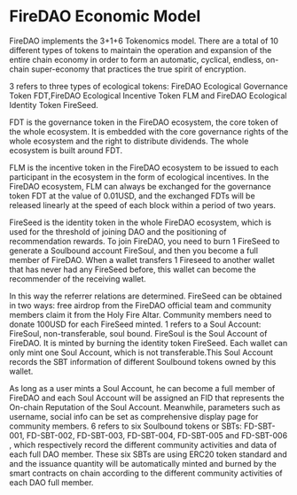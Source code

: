 # FireDAO Economic Model

FireDAO implements the 3+1+6 Tokenomics model. There are a total of 10 different types of tokens to maintain the operation and expansion of the entire chain economy in order to  form an automatic, cyclical, endless, on-chain super-economy that practices the true spirit of encryption.

3 refers to three types of ecological tokens: FireDAO Ecological Governance Token FDT,FireDAO Ecological Incentive Token FLM and FireDAO Ecological Identity Token FireSeed.

FDT is the governance token in the FireDAO ecosystem, the core token of the whole ecosystem. It is embedded with the core governance rights of the whole ecosystem and the right to distribute dividends. The whole ecosystem is built around FDT.

FLM is the incentive token in the FireDAO ecosystem to be issued to each participant in the ecosystem in the form of ecological incentives. In the FireDAO ecosystem, FLM can always be exchanged for the governance token FDT at the value of 0.01USD, and the exchanged FDTs will be released linearly at the speed of each block within a period of two years.

FireSeed is the identity token in the whole FireDAO ecosystem, which is used for the threshold of joining DAO and the positioning of recommendation rewards. To join FireDAO, you need to burn 1 FireSeed to generate a Soulbound account FireSoul, and then you become a full member of FireDAO. When a wallet transfers 1 Fireseed to another wallet that has never had any FireSeed before, this wallet can become the recommender of the receiving wallet.

In this way the referrer relations are determined. FireSeed can be obtained in two ways: free airdrop from the FireDAO official team and community members claim it from the Holy Fire Altar. Community members need to donate 100USD for each FireSeed minted.
1 refers to a Soul Account: FireSoul, non-transferable, soul bound. 
FireSoul is the Soul Account of FireDAO. It is minted by burning the identity token FireSeed. Each wallet can only mint one  Soul Account, which is not transferable.This  Soul Account  records the SBT information of different Soulbound tokens owned by this wallet.

As long as a user mints a Soul Account, he can become a full member of FireDAO and each Soul Account will be assigned an FID that represents the On-chain Reputation of the Soul Account. Meanwhile, parameters such as username, social info can be set as comprehensive display page for community members.
6 refers to six Soulbound tokens or SBTs: FD-SBT-001, FD-SBT-002, FD-SBT-003, FD-SBT-004, FD-SBT-005 and FD-SBT-006 , which respectively record the different community activities and data of each full DAO member. These six SBTs are using ERC20 token standard and and the issuance quantity will be automatically minted and burned by the smart contracts on chain according to the different community activities of each DAO full member.
